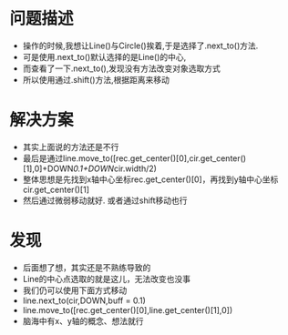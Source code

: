 # 问题描述
- 操作的时候,我想让Line()与Circle()挨着,于是选择了.next_to()方法.
- 可是使用.next_to()默认选择的是Line()的中心,
- 而查看了一下.next_to(),发现没有方法改变对象选取方式
- 所以使用通过.shift()方法,根据距离来移动


# 解决方案
- 其实上面说的方法还是不行
- 最后是通过line.move_to([rec.get_center()[0],cir.get_center()[1],0]+DOWN*0.1+DOWN*cir.width/2)
- 整体思想是先找到x轴中心坐标rec.get_center()[0]，再找到y轴中心坐标cir.get_center()[1]
- 然后通过微弱移动就好. 或者通过shift移动也行

# 发现
- 后面想了想，其实还是不熟练导致的
- Line的中心点选取的就是这儿，无法改变也没事
- 我们仍可以使用下面方式移动
- line.next_to(cir,DOWN,buff = 0.1)
- line.move_to([rec.get_center()[0],line.get_center()[1],0])
- 脑海中有x、y轴的概念、想法就行